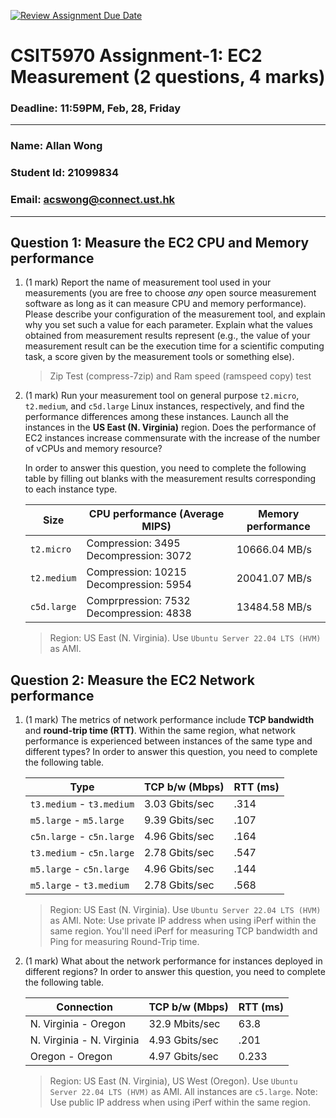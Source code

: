[![Review Assignment Due Date](https://classroom.github.com/assets/deadline-readme-button-22041afd0340ce965d47ae6ef1cefeee28c7c493a6346c4f15d667ab976d596c.svg)](https://classroom.github.com/a/IAASVEAZ)
# CSIT5970 Assignment-1: EC2 Measurement (2 questions, 4 marks)

### Deadline: 11:59PM, Feb, 28, Friday

---

### Name: Allan Wong
### Student Id: 21099834
### Email: acswong@connect.ust.hk

---

## Question 1: Measure the EC2 CPU and Memory performance

1. (1 mark) Report the name of measurement tool used in your measurements (you are free to choose *any* open source measurement software as long as it can measure CPU and memory performance). Please describe your configuration of the measurement tool, and explain why you set such a value for each parameter. Explain what the values obtained from measurement results represent (e.g., the value of your measurement result can be the execution time for a scientific computing task, a score given by the measurement tools or something else).

    >  Zip Test (compress-7zip) and Ram speed  (ramspeed copy) test

2. (1 mark) Run your measurement tool on general purpose `t2.micro`, `t2.medium`, and `c5d.large` Linux instances, respectively, and find the performance differences among these instances. Launch all the instances in the **US East (N. Virginia)** region. Does the performance of EC2 instances increase commensurate with the increase of the number of vCPUs and memory resource?

    In order to answer this question, you need to complete the following table by filling out blanks with the measurement results corresponding to each instance type.

    | Size        | CPU performance (Average MIPS) | Memory performance |
    | ----------- | --------------- | ------------------ |
    | `t2.micro` |             Compression: 3495 Decompression: 3072    |    10666.04 MB/s                |
    | `t2.medium`  |      Compression: 10215 Decompression: 5954          |       20041.07 MB/s             |
    | `c5d.large` |          Comprpression: 7532 Decompression: 4838       |   13484.58 MB/s                |

    > Region: US East (N. Virginia). Use `Ubuntu Server 22.04 LTS (HVM)` as AMI.

## Question 2: Measure the EC2 Network performance

1. (1 mark) The metrics of network performance include **TCP bandwidth** and **round-trip time (RTT)**. Within the same region, what network performance is experienced between instances of the same type and different types? In order to answer this question, you need to complete the following table.

    | Type                      | TCP b/w (Mbps) | RTT (ms) |
    | ------------------------- | -------------- | -------- |
    | `t3.medium` - `t3.medium` |       3.03 Gbits/sec         |     .314     |
    | `m5.large` - `m5.large`   |      9.39 Gbits/sec          |    .107      |
    | `c5n.large` - `c5n.large` |            4.96 Gbits/sec    |   .164       |
    | `t3.medium` - `c5n.large` |       2.78 Gbits/sec          |     .547     |
    | `m5.large` - `c5n.large`  |        4.96 Gbits/sec        |       .144   |
    | `m5.large` - `t3.medium`  |         2.78 Gbits/sec        |   .568      |

    > Region: US East (N. Virginia). Use `Ubuntu Server 22.04 LTS (HVM)` as AMI. Note: Use private IP address when using iPerf within the same region. You'll need iPerf for measuring TCP bandwidth and Ping for measuring Round-Trip time.

2. (1 mark) What about the network performance for instances deployed in different regions? In order to answer this question, you need to complete the following table.

    | Connection                | TCP b/w (Mbps) | RTT (ms) |
    | ------------------------- | -------------- | -------- |
    | N. Virginia - Oregon      |     32.9 Mbits/sec           |   63.8       |
    | N. Virginia - N. Virginia | 4.93 Gbits/sec               |     .201     |
    | Oregon - Oregon           |       4.97 Gbits/sec         |    0.233      |
 
    > Region: US East (N. Virginia), US West (Oregon). Use `Ubuntu Server 22.04 LTS (HVM)` as AMI. All instances are `c5.large`. Note: Use public IP address when using iPerf within the same region.
